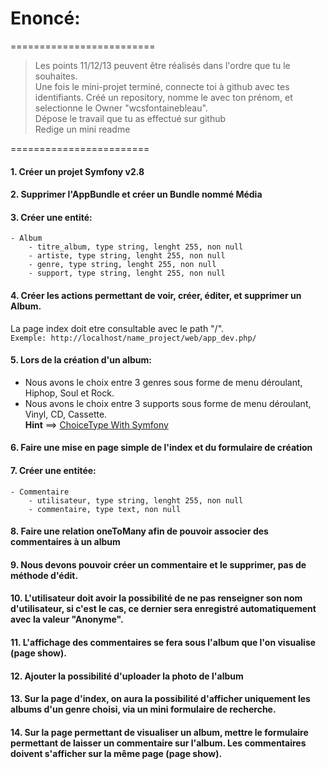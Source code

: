 # Enoncé:

=========================

> Les points 11/12/13 peuvent être réalisés dans l'ordre que tu le souhaites.  
> Une fois le mini-projet terminé, connecte toi à github avec tes identifiants.
> Créé un repository, nomme le avec ton prénom, et selectionne le Owner "wcsfontainebleau".  
> Dépose le travail que tu as effectué sur github  
> Redige un mini readme  

========================

#### 1. Créer un projet Symfony v2.8

#### 2. Supprimer l'AppBundle et créer un Bundle nommé Média

#### 3. Créer une entité:
```
- Album
	- titre_album, type string, lenght 255, non null
	- artiste, type string, lenght 255, non null
	- genre, type string, lenght 255, non null
	- support, type string, lenght 255, non null
```

#### 4. Créer les actions permettant de voir, créer, éditer, et supprimer un Album.
La page index doit etre consultable avec le path "/".  
`Exemple: http://localhost/name_project/web/app_dev.php/`

#### 5. Lors de la création d'un album: 
- Nous avons le choix entre 3 genres sous forme de menu déroulant, Hiphop, Soul et Rock.
- Nous avons le choix entre 3 supports sous forme de menu déroulant, Vinyl, CD, Cassette.  
**Hint** ==> [ChoiceType With Symfony](http://symfony.com/doc/current/reference/forms/types/choice.html)

#### 6. Faire une mise en page simple de l'index et du formulaire de création

#### 7. Créer une entitée:
```
- Commentaire
	- utilisateur, type string, lenght 255, non null
	- commentaire, type text, non null
```

#### 8. Faire une relation oneToMany afin de pouvoir associer des commentaires à un album
 
#### 9. Nous devons pouvoir créer un commentaire et le supprimer, pas de méthode d'édit.

#### 10. L'utilisateur doit avoir la possibilité de ne pas renseigner son nom d'utilisateur, si c'est le cas, ce dernier sera enregistré automatiquement avec la valeur "Anonyme".

#### 11. L'affichage des commentaires se fera sous l'album que l'on visualise (page show).

#### 12. Ajouter la possibilité d'uploader la photo de l'album

#### 13. Sur la page d'index, on aura la possibilité d'afficher uniquement les albums d'un genre choisi, via un mini formulaire de recherche.

#### 14. Sur la page permettant de visualiser un album, mettre le formulaire permettant de laisser un commentaire sur l'album. Les commentaires doivent s'afficher sur la même page (page show).

